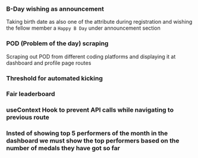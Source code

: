 ### B-Day wishing as announcement

Taking birth date as also one of the attribute during registration and wishing the fellow member a `Happy B Day` under announcement section

### POD (Problem of the day) scraping

Scraping out POD from different coding platforms and displaying it at dashboard and profile page routes

### Threshold for automated kicking

### Fair leaderboard

### useContext Hook to prevent API calls while navigating to previous route

### Insted of showing top 5 performers of the month in the dashboard we must show the top performers based on the number of medals they have got so far